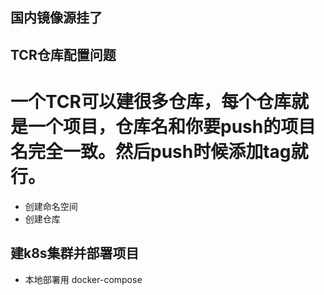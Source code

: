 
## 国内镜像源挂了


## TCR仓库配置问题

# 一个TCR可以建很多仓库，每个仓库就是一个项目，仓库名和你要push的项目名完全一致。然后push时候添加tag就行。

- 创建命名空间
- 创建仓库

## 建k8s集群并部署项目
- 本地部署用 docker-compose
